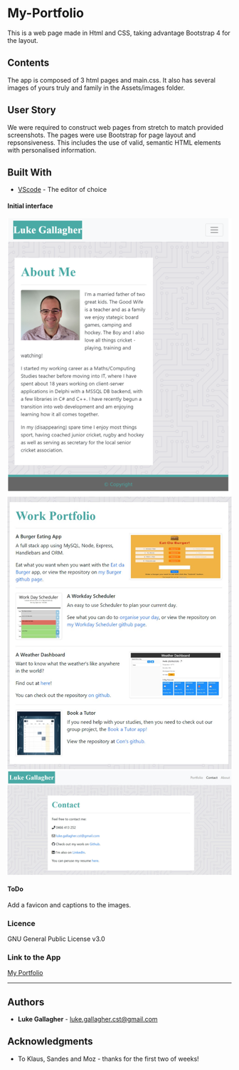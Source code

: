 # My-Portfolio
This is a web page made in Html and CSS, taking advantage Bootstrap 4 for the layout.

## Contents
<p>
The app is composed of 3 html pages and main.css. It also has several images of yours truly and family in the Assets/images folder.

</p>

## User Story
<p>
We were required to construct web pages from stretch to match provided screenshots. The pages were use Bootstrap for page layout and repsonsiveness.
This includes the use of valid, semantic HTML elements with personalised information.
</p>

## Built With

* [VScode](https://code.visualstudio.com/) - The editor of choice

#### Initial interface
![Screenshot of About Me page](https://github.com/galluk/My-Portfolio/blob/master/Assets/Images/screenshot1.png)
![Screenshot of Portfolio page](https://github.com/galluk/My-Portfolio/blob/master/Assets/Images/work-portfolio.jpg)
![Screenshot of Contact page](https://github.com/galluk/My-Portfolio/blob/master/Assets/Images/contact.jpg)

#### ToDo
Add a favicon and captions to the images. 

### Licence

GNU General Public License v3.0

### Link to the App
<a href="https://galluk.github.io/My-Portfolio/index.html">My Portfolio</a>
<hr>

## Authors

* **Luke Gallagher** - 
luke.gallagher.cst@gmail.com

## Acknowledgments

* To Klaus, Sandes and Moz - thanks for the first two of weeks! 
